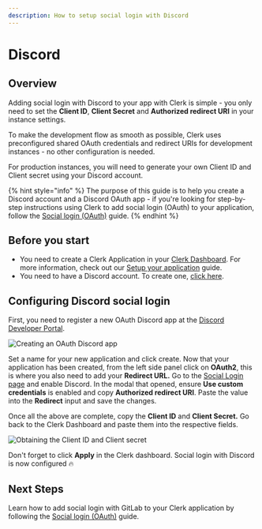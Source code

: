 ```yaml
---
description: How to setup social login with Discord
---
```


# Discord

## Overview

Adding social login with Discord to your app with Clerk is simple -  you only need to set the **Client ID**, **Client Secret** and **Authorized redirect URI** in your instance settings.

To make the development flow as smooth as possible, Clerk uses preconfigured shared OAuth credentials and redirect URIs for development instances - no other configuration is needed.&#x20;

For production instances, you will need to generate your own Client ID and Client secret using your Discord account.

{% hint style="info" %}
The purpose of this guide is to help you create a Discord account and a Discord OAuth app - if you're looking for step-by-step instructions using Clerk to add social login (OAuth) to your application, follow the [Social login (OAuth)](../../popular-guides/social-login-oauth.md) guide.
{% endhint %}

## Before you start

* You need to create a Clerk Application in your [Clerk Dashboard](https://dashboard.clerk.dev). For more information, check out our [Setup your application](../../popular-guides/setup-your-application.md) guide.
* You need to have a Discord account. To create one, [click here](https://discord.com/register).

## Configuring Discord social login

First, you need to register a new OAuth Discord app at the [Discord Developer Portal](https://discord.com/developers/applications).

![Creating an OAuth Discord app](../../.gitbook/assets/discord-create-app.png)

Set a name for your new application and click create. Now that your application has been created, from the left side panel click on **OAuth2**, this is where you also need to add your **Redirect URL.** Go to the [Social Login page](https://dashboard.clerk.dev/last-active?path=authentication/social) and enable Discord. In the modal that opened, ensure **Use custom credentials** is enabled and copy **Authorized redirect URI**. Paste the value into the **Redirect** input and save the changes.

Once all the above are complete, copy the **Client ID** and **Client Secret.** Go back to the Clerk Dashboard and paste them into the respective fields.

![Obtaining the Client ID and Client secret](../../.gitbook/assets/discord-credentials.png)

Don't forget to click **Apply** in the Clerk dashboard. Social login with Discord is now configured 🔥&#x20;

## Next Steps

Learn how to add social login with GitLab to your Clerk application by following the [Social login (OAuth)](../../popular-guides/social-login-oauth.md) guide.
